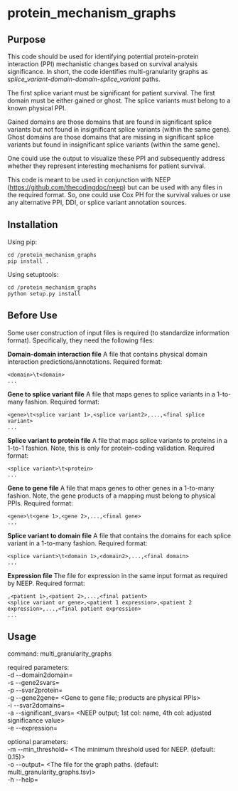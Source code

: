 # protein\_mechanism\_graphs
## Purpose
This code should be used for identifying potential protein-protein interaction (PPI) mechanistic changes based on survival analysis significance. In short, the code identifies multi-granularity graphs as *splice\_variant-domain-domain-splice\_variant* paths. 

The first splice variant must be significant for patient survival. The first domain must be either gained or ghost. The splice variants must belong to a known physical PPI.

Gained domains are those domains that are found in significant splice variants but not found in insignificant splice variants (within the same gene).
Ghost domains are those domains that are missing in significant splice variants but found in insignificant splice variants (within the same gene).

One could use the output to visualize these PPI and subsequently address whether they represent interesting mechanisms for patient survival.

This code is meant to be used in conjunction with NEEP (https://github.com/thecodingdoc/neep) but can be used with any files in the required format. So, one could use Cox PH for the survival values or use any alternative PPI, DDI, or splice variant annotation sources. 

## Installation
Using pip:

```console
cd /protein_mechanism_graphs
pip install .
```

Using setuptools:

```console
cd /protein_mechanism_graphs
python setup.py install
```

## Before Use
Some user construction of input files is required (to standardize information format). Specifically, they need the following files:

**Domain-domain interaction file**
A file that contains physical domain interaction predictions/annotations.
Required format:
```
<domain>\t<domain>
...
```

**Gene to splice variant file**
A file that maps genes to splice variants in a 1-to-many fashion.
Required format:
```
<gene>\t<splice variant 1>,<splice variant2>,...,<final splice variant>
...
```

**Splice variant to protein file**
A file that maps splice variants to proteins in a 1-to-1 fashion. Note, this is only for protein-coding validation.
Required format:
```
<splice variant>\t<protein>
...
```

**Gene to gene file**
A file that maps genes to other genes in a 1-to-many fashion. Note, the gene products of a mapping must belong to physical PPIs. 
Required format:
```
<gene>\t<gene 1>,<gene 2>,...,<final gene>
...
```

**Splice variant to domain file**
A file that contains the domains for each splice variant in a 1-to-many fashion.
Required format:
```
<splice variant>\t<domain 1>,<domain2>,...,<final domain>
...
```

**Expression file**
The file for expression in the same input format as required by NEEP.
Required format:
```
,<patient 1>,<patient 2>,...,<final patient>
<splice variant or gene>,<patient 1 expression>,<patient 2 expression>,...,<final patient expression>
...
```

## Usage
command: multi\_granularity\_graphs

required parameters:\
	-d	--domain2domain=		<Domain-domain interaction file>\
	-s	--gene2svars=			<Gene to splice variant file>\
	-p	--svar2protein=			<Splice variant to protein file>\
	-g	--gene2gene=			<Gene to gene file; products are physical PPIs>\
	-i	--svar2domains=			<Splice variant to domain file>\
	-a	--significant_svars=	<NEEP output; 1st col: name, 4th col: adjusted significance value>\
	-e	--expression=			<CSV expression file>
	
optional parameters:\
	-m	--min_threshold=		<The minimum threshold used for NEEP. (default: 0.15)>\
	-o	--output=				<The file for the graph paths. (default: multi\_granularity\_graphs.tsv)>\
	-h	--help=					<Print help message>

